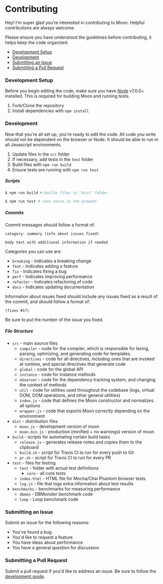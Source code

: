 # Contributing

Hey! I'm super glad you're interested in contributing to Moon. Helpful contributions are always welcome.

Please ensure you have understood the guidelines before contributing, it helps keep the code organized.

* [Development Setup](https://github.com/KingPixil/moon/blob/master/CONTRIBUTING.md#development-setup)
* [Development](https://github.com/KingPixil/moon/blob/master/CONTRIBUTING.md#development)
* [Submitting an Issue](https://github.com/KingPixil/moon/blob/master/CONTRIBUTING.md#submitting-an-issue)
* [Submitting a Pull Request](https://github.com/KingPixil/moon/blob/master/CONTRIBUTING.md#submitting-a-pull-request)

### Development Setup

Before you begin editing the code, make sure you have [Node](https://nodejs.org) v7.0.0+ installed. This is required for building Moon and running tests.

1. Fork/Clone the repository
2. Install dependencies with `npm install`

### Development

Now that you're all set up, you're ready to edit the code. All code you write should not be dependent on the browser *or* Node. It should be able to run in all Javascript environments.

1. Update files in the `src` folder
2. If necessary, add tests in the `test` folder
3. Build files with `npm run build`
4. Ensure tests are running with `npm run test`

##### Scripts

```sh
$ npm run build # builds files in "dist" folder

$ npm run test # runs tests in the browser
```

##### Commits

Commit messages should follow a format of:

```
category: summary (info about issues fixed)

body text with additional information if needed
```

Categories you can use are:

* `breaking` - Indicates a breaking change
* `feat` - Indicates adding a feature
* `fix` - Indicates fixing a bug
* `perf` - Indicates improving performance
* `refactor` - Indicates refactoring of code
* `docs` - Indicates updating documentation

Information about issues fixed should include any issues fixed as a result of the commit, and should follow a format of:

```
(fixes #17)
```

Be sure to put the number of the issue you fixed.

##### File Structure

* `src` - main source files
  * `compiler` - code for the compiler, which is responsible for lexing, parsing, optimizing, and generating code for templates.
  * `directives` - code for all directives, including ones that are invoked at runtime, and special directives that generate code
  * `global` - code for the global API
  * `instance` - code for instance methods
  * `observer` - code for the dependency tracking system, and changing the context of methods
  * `util` - code for utilities used throughout the codebase (logs, virtual DOM, DOM operations, and other general utilities)
  * `index.js` - code that defines the Moon constructor and normalizes all options
  * `wrapper.js` - code that exports Moon correctly depending on the environment
* `dist` - distribution files
  * `moon.js` - development version of moon
  * `moon.min.js` - production (minified + no warnings) version of moon
* `build` - scripts for automating certain build tasks
  * `release.js` - generates release notes and copies them to the clipboard
  * `build.sh` - script for Travis CI to run for every push to Git
  * `pr.sh` - script for Travis CI to run for every PR
* `test` - files for testing
  * `test` - folder with actual test definitions
    * `core` - all core tests
  * `index.html` - HTML file for Mocha/Chai Phantom browser tests
  * `log.js` - file that logs extra information about test results
* `benchmarks` - benchmarks for measuring performance
  * `dbmon` - DBMonster benchmark code
  * `loop` - Loop benchmark code

### Submitting an Issue

Submit an issue for the following reasons:

* You've found a bug
* You'd like to request a feature
* You have ideas about performance
* You have a general question for discussion

### Submitting a Pull Request

Submit a pull request if you'd like to address an issue. Be sure to follow the [development guide](https://github.com/KingPixil/moon/blob/master/CONTRIBUTING.md#development).
